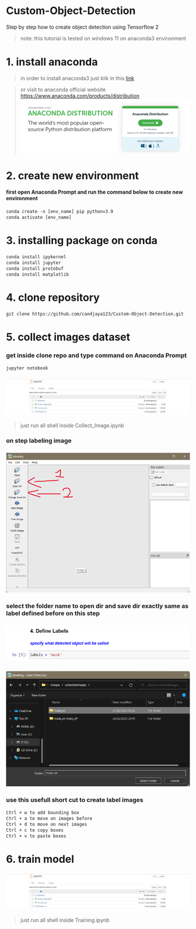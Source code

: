 # Custom-Object-Detection
Step by step how to create object detection using Tensorflow 2

> note: this tutorial is tested on windows 11 on anaconda3 environment

# 1. install anaconda

> in order to install anaconda3 just klik in this [link](https://repo.anaconda.com/archive/Anaconda3-2022.10-Windows-x86_64.exe)

> or visit to anaconda official website
https://www.anaconda.com/products/distribution
![My Image](https://github.com/candjaya123/Asset/blob/main/images/anaconda.png)

# 2. create new environment

#### first open Anaconda Prompt and run the command below to create new environment

```
conda create -n [env_name] pip python=3.9 
conda activate [env_name]
```

# 3. installing package on conda

```
conda install ipykernel
conda install jupyter
conda install protobuf
conda install matplotlib
```

# 4. clone repository

```
git clone https://github.com/candjaya123/Custom-Object-Detection.git

```

# 5. collect images dataset

### get inside clone repo and type command on Anaconda Prompt

```
jupyter notebook

```
### ![My Image](https://github.com/candjaya123/Asset/blob/main/images/Screenshot_20230227_003840.png)

> just run all shell inside Collect_Image.ipynb

### on step labeling image
### ![My Image](https://github.com/candjaya123/Asset/blob/main/images/Screenshot_20230227_005057.png)

### select the folder name to open dir and save dir exactly same as label defined before on this step

### ![My Image](https://github.com/candjaya123/Asset/blob/main/images/Screenshot_20230227_005541.png)

### ![My Image](https://github.com/candjaya123/Asset/blob/main/images/Screenshot_20230227_004927.png)

### use this usefull short cut to create label images

```
Ctrl + w to add bounding box
Ctrl + a to move on images before
Ctrl + d to move on next images
Ctrl + c to copy boxes
Ctrl + v to paste boxes

```

# 6. train model

### ![My Image](https://github.com/candjaya123/Asset/blob/main/images/Screenshot_20230227_003840.png)

> just run all shell inside Training.ipynb
